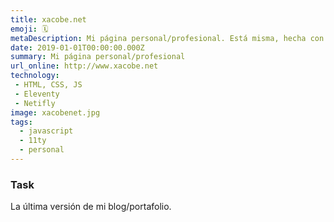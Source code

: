 ```yaml
---
title: xacobe.net
emoji: 🗓
metaDescription: Mi página personal/profesional. Está misma, hecha con jamstack por primera vez en vez de Drupal o ... Flash!
date: 2019-01-01T00:00:00.000Z
summary: Mi página personal/profesional
url_online: http://www.xacobe.net
technology:
 - HTML, CSS, JS
 - Eleventy
 - Netifly
image: xacobenet.jpg
tags:
  - javascript
  - 11ty
  - personal
---
```


### Task

La última versión de mi blog/portafolio.

